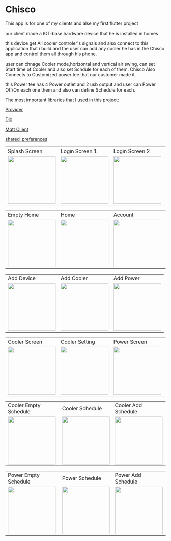 # Chisco
This app is for one of my clients and alse my first flutter project

our client made a IOT-base hardware device that he is installed in homes

this device get All cooler controler's signals and also connect to this application that i build and the user can add any cooler he has in the Chisco app and control them all through his phone.


user can chnage Cooler mode,horizontal and vertical air swing, can set Start time of Cooler and also set Schdule for each of them.
Chisco Also Connects to Customized power tee that our customer made it.

this Power tee has 4 Power outlet and 2 usb output and user can Power Off/On each one them and also can define Schedule for each.

The most important libraries that I used in this project:

[Provider](https://pub.dev/packages/provider)

[Dio](https://pub.dev/packages/dio)

[Mqtt Client](https://pub.dev/packages/mqtt_client)

[shared_preferences](https://pub.dev/packages/shared_preferences)

 
<table>
  <tr>
    <td>Splash Screen</td>
     <td>Login Screen 1</td>
     <td>Login Screen 2</td>
     <td>Login Screen 3</td>
  </tr>
  <tr>
    <td><img src="https://user-images.githubusercontent.com/54314092/233347600-ef374184-7374-4c4a-8a86-4d534386e9df.png" width="150"/></td>
    <td><img src="https://user-images.githubusercontent.com/54314092/233347564-3a60537d-d35e-46a3-a109-bd28d8567052.png" width="150"/></td>
    <td><img src="https://user-images.githubusercontent.com/54314092/233347561-5d1509af-3035-4ca6-9e84-7a9d8e12d3fb.png" width="150"/></td>
    <td><img src="https://user-images.githubusercontent.com/54314092/233347554-7f5ba452-0fad-4050-aa7a-d52c516967f4.png" width="150"/></td>
  </tr>
 </table>
 
 <table>
  <tr>
    <td>Empty Home</td>
     <td>Home</td>
     <td>Account</td>
    <td>Profile</td>
   
  </tr>
  <tr>
    <td><img src="https://user-images.githubusercontent.com/54314092/233347529-6ea29059-0856-4e57-94fc-63c12d2e13ff.png" width="150"/></td>
    <td><img src="https://user-images.githubusercontent.com/54314092/233347543-2e8d796e-e59d-4744-9802-0fa1d5b9f6f0.png" width="150"/></td>
    <td><img src="https://user-images.githubusercontent.com/54314092/233347605-e827967f-c6b1-488f-9376-d4f419a8d3f4.png" width="150"/></td>
    <td><img src="https://user-images.githubusercontent.com/54314092/233347579-282bb164-ef34-4144-86d0-76f15ee74eeb.png" width="150"/></td>
    
  </tr>
 </table>

  <table>
  <tr>
  <td>Add Device</td>
    <td>Add Cooler</td>
     <td>Add Power</td>
   
  </tr>
  <tr>
  <td><img src="https://user-images.githubusercontent.com/54314092/233347518-05954127-a8b8-4dfb-95da-f5c9a43c6d51.png" width="150"/></td>
    <td><img src="https://user-images.githubusercontent.com/54314092/233347607-d2908665-318b-45a5-8609-e4f5c4a92a38.png" width="150"/></td>
    <td><img src="https://user-images.githubusercontent.com/54314092/233347615-e6faa914-f8ed-4e38-bb70-c66a9e214341.png" width="150"/></td>
  </tr>
 </table>

  <table>
  <tr>
    <td>Cooler Screen</td>
     <td>Cooler Setting</td>
     <td>Power Screen</td>
    <td>Power Setting</td>
   
  </tr>
  <tr>
    <td><img src="https://user-images.githubusercontent.com/54314092/233347641-799e88c5-0c72-4251-b79e-38406d93be6b.png" width="150"/></td>
    <td><img src="https://user-images.githubusercontent.com/54314092/233347509-7174e3af-cfa3-45fe-b340-7827dc9cb484.png" width="150"/></td>
    <td><img src="https://user-images.githubusercontent.com/54314092/233347572-5ce040aa-05e7-4a4b-aac7-8697473215e4.png" width="150"/></td>
    <td><img src="https://user-images.githubusercontent.com/54314092/233347514-47487196-4d3d-4f3c-abd0-8d3c673ab516.png" width="150"/></td>
  </tr>
 </table>


   <table>
  <tr>
    <td>Cooler Empty Schedule</td>
    <td>Cooler Schedule</td>
    <td>Cooler Add Schedule</td>
   
  </tr>
  <tr>
    <td><img src="https://user-images.githubusercontent.com/54314092/233347585-d6da471c-feb3-49b4-ba72-a320f4fbbe91.png" width="150"/></td>
    <td><img src="https://user-images.githubusercontent.com/54314092/226916851-da422baf-12e9-411b-905f-92642c2d9a57.png" width="150"/></td>
    <td><img src="https://user-images.githubusercontent.com/54314092/233347624-69004d7a-8511-47a1-a24a-565dda15c158.png" width="150"/></td>
  </tr>
 </table>


   <table>
  <tr>
    <td>Power Empty Schedule</td>
    <td>Power Schedule</td>
    <td>Power Add Schedule</td>
   
  </tr>
  <tr>
    <td><img src="https://user-images.githubusercontent.com/54314092/233347596-d77d3155-cd77-4f3f-9bec-ae7fe0319366.png" width="150"/></td>
    <td><img src="https://user-images.githubusercontent.com/54314092/233347502-4b2bb974-bdae-4729-9c61-d62883ae20cf.png" width="150"/></td>
    <td><img src="https://user-images.githubusercontent.com/54314092/233347634-ed242da3-932c-42ee-ba4e-e56a03db41a5.png" width="150"/></td>
  </tr>
 </table>


